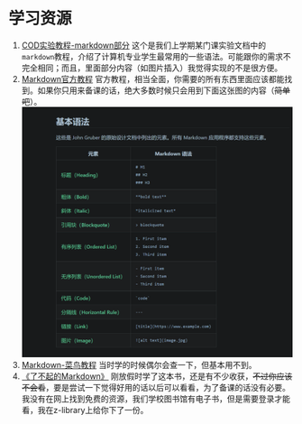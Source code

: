 # 学习资源

1. [COD实验教程-markdown部分](https://soc.ustc.edu.cn/COD/other/markdown/)
这个是我们上学期某门课实验文档中的`markdown`教程，介绍了计算机专业学生最常用的一些语法。可能跟你的需求不完全相同；而且，里面部分内容（如图片插入）我觉得实现的不是很方便。
2. [Markdown官方教程](https://markdown.com.cn/intro.html)
官方教程，相当全面，你需要的所有东西里面应该都能找到。如果你只用来备课的话，绝大多数时候只会用到下面这张图的内容（~~简单吧~~）。
![alt text](image.png)
3. [Markdown-菜鸟教程](https://www.runoob.com/markdown/md-tutorial.html)
当时学的时候偶尔会查一下，但基本用不到。
4. [《了不起的Markdown》]()
刚放假时学了这本书，还是有不少收获，~~不过你应该不会看~~，要是尝试一下觉得好用的话以后可以看看，为了备课的话没有必要。
我没有在网上找到免费的资源，我们学校图书馆有电子书，但是需要登录才能看，我在z-library上给你下了一份。